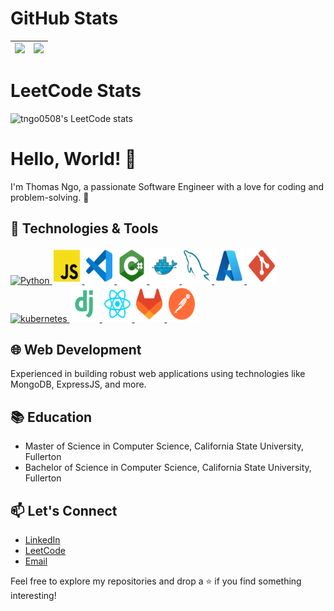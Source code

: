 <!-- [![My GitHub Stats](https://github-readme-stats.vercel.app/api/?username=tngo0508&theme=default&show_icons=true&count_private=true&hide_border=true&locale=en)]()
[![My GitHub Language Stats](https://github-readme-stats.vercel.app/api/top-langs/?username=tngo0508&langs_count=5&theme=default&hide_border=true&layout=compact&locale=en)]() -->

# GitHub Stats
| <img align="left" src="https://github-readme-stats.vercel.app/api/?username=tngo0508&theme=default&rank_icon=github&count_private=true&hide_border=true&locale=en" /> | <img align="right" src="https://github-readme-stats.vercel.app/api/top-langs/?username=tngo0508&langs_count=9&theme=default&hide_border=true&layout=compact&locale=en" /> |
|--|--|

# LeetCode Stats
<!-- [![tngo0508's LeetCode stats](https://leetcode-stats-six.vercel.app/?username=tngo0508)](https://github.com/tngo0508/leetcode-stats) -->

![tngo0508's LeetCode stats](https://leetcard.jacoblin.cool/tngo0508?ext=heatmap)

# Hello, World! 👋

I'm Thomas Ngo, a passionate Software Engineer with a love for coding and problem-solving. 🚀

## 🔧 Technologies & Tools
<p align="left">
  <a href="https://www.python.org" target="_blank" rel="noreferrer">
    <img
      src="https://s3.dualstack.us-east-2.amazonaws.com/pythondotorg-assets/media/community/logos/python-logo-only.png"
      alt="Python"
      width="48"
      height="58"
    />
  </a>
  <a href="https://developer.mozilla.org/en-US/docs/Web/JavaScript" target="_blank" rel="noreferrer">
    <img
      src="https://raw.githubusercontent.com/vscode-icons/vscode-icons/master/icons/file_type_js_official.svg"
      alt="JavaScript"
      width="48"
      height="58"
    />
  </a>
  <a href="https://code.visualstudio.com/" target="_blank" rel="noreferrer">
    <img
      src="https://raw.githubusercontent.com/vscode-icons/vscode-icons/master/icons/file_type_vscode.svg"
      alt="vscode"
      width="48"
      height="58"
    />
  </a>
  <a href="https://learn.microsoft.com/en-us/dotnet/csharp/" target="_blank" rel="noreferrer">
    <img
      src="https://raw.githubusercontent.com/vscode-icons/vscode-icons/master/icons/file_type_csharp2.svg"
      alt="csharp"
      width="48"
      height="58"
    />
  </a>
  <a href="https://www.docker.com/" target="_blank" rel="noreferrer">
    <img
      src="https://raw.githubusercontent.com/vscode-icons/vscode-icons/master/icons/file_type_docker.svg"
      alt="docker"
      width="48"
      height="58"
    />
  </a>
  <a href="https://www.mysql.com/" target="_blank" rel="noreferrer">
    <img
      src="https://raw.githubusercontent.com/vscode-icons/vscode-icons/master/icons/file_type_mysql.svg"
      alt="mysql"
      width="48"
      height="58"
    />
  </a>
  <a href="https://azure.microsoft.com/en-us/" target="_blank" rel="noreferrer">
    <img
      src="https://raw.githubusercontent.com/vscode-icons/vscode-icons/master/icons/file_type_azure.svg"
      alt="azure"
      width="48"
      height="58"
    />
  </a>
  <a href="https://git-scm.com/" target="_blank" rel="noreferrer">
    <img
      src="https://raw.githubusercontent.com/vscode-icons/vscode-icons/master/icons/file_type_git.svg"
      alt="git"
      width="48"
      height="58"
    />
  </a>
  <a href="https://kubernetes.io/" target="_blank" rel="noreferrer">
    <img
      src="https://upload.wikimedia.org/wikipedia/labs/b/ba/Kubernetes-icon-color.svg"
      alt="kubernetes"
      width="48"
      height="58"
    />
  </a>
  <a href="https://www.djangoproject.com/" target="_blank" rel="noreferrer">
    <img
      src="https://raw.githubusercontent.com/vscode-icons/vscode-icons/master/icons/file_type_django.svg"
      alt="django"
      width="48"
      height="58"
    />
  </a>
  <a href="https://react.dev/" target="_blank" rel="noreferrer">
    <img
      src="https://raw.githubusercontent.com/vscode-icons/vscode-icons/master/icons/file_type_reactjs.svg"
      alt="reactjs"
      width="48"
      height="58"
    />
  </a>
  <a href="https://about.gitlab.com/" target="_blank" rel="noreferrer">
    <img
      src="https://raw.githubusercontent.com/vscode-icons/vscode-icons/master/icons/file_type_gitlab.svg"
      alt="gitlab"
      width="48"
      height="58"
    />
  </a>
  <a href="https://www.postman.com/" target="_blank" rel="noreferrer">
    <img
      src="https://raw.githubusercontent.com/vscode-icons/vscode-icons/master/icons/file_type_postman.svg"
      alt="postman"
      width="48"
      height="58"
    />
  </a>
</p>


## 🌐 Web Development
Experienced in building robust web applications using technologies like MongoDB, ExpressJS, and more.

## 📚 Education
- Master of Science in Computer Science, California State University, Fullerton
- Bachelor of Science in Computer Science, California State University, Fullerton

## 📫 Let's Connect
- [LinkedIn](https://www.linkedin.com/in/thomasngo19/)
- [LeetCode](https://leetcode.com/tngo0508/)
- [Email](mailto:tngo0508l@gmail.com)

Feel free to explore my repositories and drop a ⭐ if you find something interesting!
